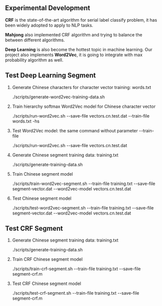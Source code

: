 ## Experimental Development
**CRF** is the state-of-the-art algorithm for serial label classify problem, it has been widely adopted to apply to NLP tasks.

**Mahjong** also implemented CRF algorithm and trying to balance the between different algorithms.

**Deep Learning** is also become the hottest topic in machine learning. Our project also implements **Word2Vec**, it is going to integrate with max probability algorithm as well.

## Test Deep Learning Segment
1. Generate Chinese characters for character vector training: words.txt

	./scripts/generate-word2vec-training-data.sh
	
2. Train hierarchy softmax Word2Vec model for Chinese character vector

    ./scripts/run-word2vec.sh --save-file vectors.cn.test.dat --train-file words.txt -hs

3. Test Word2Vec model: the same command without parameter --train-file

    ./scripts/run-word2vec.sh --save-file vectors.cn.test.dat

4. Generate Chinese segment training data: training.txt

    ./scripts/generate-training-data.sh

5. Train Chinese segment model

    ./scripts/train-word2vec-segment.sh --train-file training.txt --save-file segment-vector.dat --word2vec-model vectors.cn.test.dat

6. Test Chinese segment model

    ./scripts/test-word2vec-segment.sh --train-file training.txt --save-file segment-vector.dat --word2vec-model vectors.cn.test.dat

## Test CRF Segment
1. Generate Chinese segment training data: training.txt

    ./scripts/generate-training-data.sh

2. Train CRF Chinese segment model

    ./scripts/train-crf-segment.sh --train-file training.txt --save-file segment-crf.m

3. Test CRF Chinese segment model

    ./scripts/test-crf-segment.sh --train-file training.txt --save-file segment-crf.m
